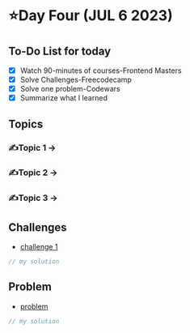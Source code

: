 # ⭐️Day Four (JUL 6 2023)

## To-Do List for today
- [x] Watch 90-minutes of courses-Frontend Masters
- [x] Solve Challenges-Freecodecamp
- [x] Solve one problem-Codewars
- [x] Summarize what I learned

## Topics
### ✍️Topic 1 -> 
### ✍️Topic 2 -> 
### ✍️Topic 3 -> 

## Challenges
- [challenge 1]()
```javascript
// my solution

```


## Problem
- [problem]()
```javascript
// my solution
```
